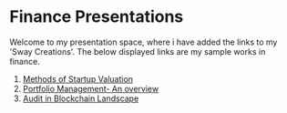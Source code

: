 # Finance Presentations

Welcome to my presentation space, where i have added the links to my 'Sway Creations'. The below displayed links are my sample works in finance.

1. [Methods of Startup Valuation](https://sway.office.com/JeDgGVtAkXOHbHsn?ref=Link)
2. [Portfolio Management- An overview](https://sway.office.com/DICm8YnaxSZi1pj9?ref=Link)
3. [Audit in Blockchain Landscape](https://sway.office.com/GYyKVJ4rFFJkF9ed?ref=Link)
